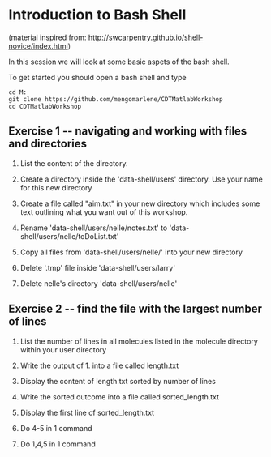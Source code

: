 # Introduction to Bash Shell
(material inspired from: http://swcarpentry.github.io/shell-novice/index.html)


In this session we will look at some basic aspets of the bash shell.

To get started you should open a bash shell and type

    cd M:
    git clone https://github.com/mengomarlene/CDTMatlabWorkshop
    cd CDTMatlabWorkshop


## Exercise 1 -- navigating and working with files and directories
1. List the content of the directory.

2. Create a directory inside the 'data-shell/users' directory. Use your name for this new directory

3. Create a file called "aim.txt" in your new directory which includes some text outlining what you want out of this workshop.

4. Rename 'data-shell/users/nelle/notes.txt' to 'data-shell/users/nelle/toDoList.txt'

5. Copy all files from 'data-shell/users/nelle/' into your new directory

6. Delete '.tmp' file inside 'data-shell/users/larry'

7. Delete nelle's directory 'data-shell/users/nelle'

## Exercise 2 -- find the file with the largest number of lines
1. List the number of lines in all molecules listed in the molecule directory within your user directory

2. Write the output of 1. into a file called length.txt

3. Display the content of length.txt sorted by number of lines

4. Write the sorted outcome into a file called sorted_length.txt

5. Display the first line of sorted_length.txt

6. Do 4-5 in 1 command

7. Do 1,4,5 in 1 command
